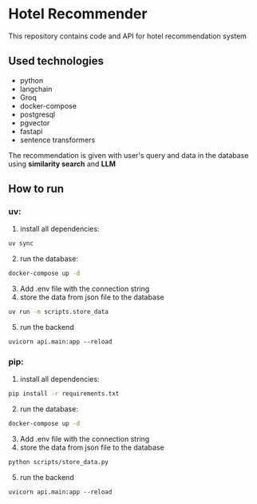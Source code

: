 # Hotel Recommender

This repository contains code and API for hotel recommendation system

## Used technologies

- python
- langchain
- Groq
- docker-compose
- postgresql
- pgvector
- fastapi
- sentence transformers

The recommendation is given with user's query and data in the database using **similarity search** and **LLM**

## How to run

### uv:

1. install all dependencies:
```bash
uv sync
```

2. run the database:

```bash
docker-compose up -d
```

3. Add .env file with the connection string
4. store the data from json file to the database

```bash
uv run -m scripts.store_data
```

5. run the backend
```
uvicorn api.main:app --reload
```

### pip:
1. install all dependencies:
```bash
pip install -r requirements.txt
```

2. run the database:

```bash
docker-compose up -d
```

3. Add .env file with the connection string
4. store the data from json file to the database

```bash
python scripts/store_data.py
```

5. run the backend
```
uvicorn api.main:app --reload
```